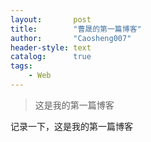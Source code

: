 ```yaml
---
layout:       post
title:        "曹晟的第一篇博客"
author:       "Caosheng007"
header-style: text
catalog:      true
tags:
    - Web
---
```


> 这是我的第一篇博客

记录一下，这是我的第一篇博客

